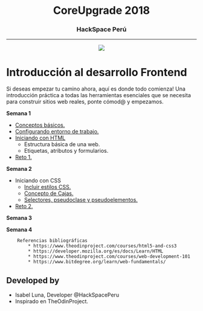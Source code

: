 <h1 align="center">CoreUpgrade 2018<br>    </h1>
<h3 align="center">HackSpace Perú<br>    </h3>

***
 <p align="center"> <img src="img\logo.png"></p>

<h1 style="text-<align:center"> Introducción al desarrollo Frontend</h1>

Si deseas empezar tu camino ahora, aquí es donde todo comienza! Una introducción práctica a todas las herramientas esenciales que se necesita para construir sitios web reales, ponte cómod@ y empezamos.

**Semana 1**

+ [Conceptos básicos.][1] 
+ [Configurando entorno de trabajo.][2]
+ [Iniciando con HTML][3]
    * Estructura básica de una web.
    * Etiquetas, atributos y formularios.
+ [Reto 1.][4]

[1]: sem1_conceptos.md
[2]: sem1_entorno.md
[3]: sem1_introduccion.md
[4]: sem1_reto1.md

**Semana 2**

+ Iniciando con CSS
    * [Incluir estilos CSS.][5]
    * [Concepto de Cajas.][6]
    * [Selectores, pseudoclase y pseudoelementos.][7]
+ [Reto 2.][8]

[5]: sem2_introduccion.md
[6]: sem2_cajas.md
[7]: sem2_selectores.md
[8]: sem2_reto2.md

**Semana 3**

**Semana 4**

        Referencias bibliográficas
            * https://www.theodinproject.com/courses/html5-and-css3
            * https://developer.mozilla.org/es/docs/Learn/HTML
            * https://www.theodinproject.com/courses/web-development-101
            * https://www.bitdegree.org/learn/web-fundamentals/



## Developed by

* Isabel Luna, Developer @HackSpacePeru
* Inspirado en TheOdinProject. 
